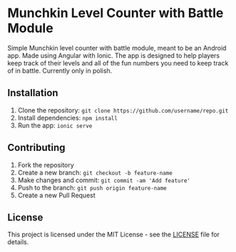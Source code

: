 # Munchkin Level Counter with Battle Module

Simple Munchkin level counter with battle module, meant to be an Android app. Made using Angular with Ionic. The app is designed to help players keep track of their levels and all of the fun numbers you need to keep track of in battle. Currently only in polish.

## Installation

1. Clone the repository: `git clone https://github.com/username/repo.git`
2. Install dependencies: `npm install`
3. Run the app: `ionic serve`


## Contributing

1. Fork the repository
2. Create a new branch: `git checkout -b feature-name`
3. Make changes and commit: `git commit -am 'Add feature'`
4. Push to the branch: `git push origin feature-name`
5. Create a new Pull Request

## License

This project is licensed under the MIT License - see the [LICENSE](LICENSE) file for details.
